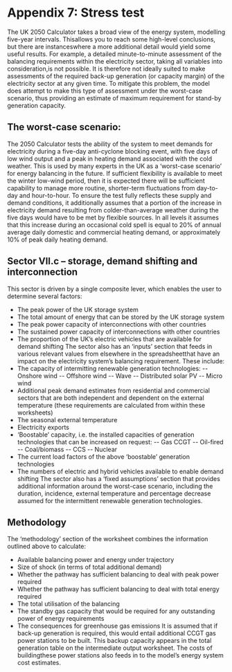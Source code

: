 # Appendix 7: Stress test
The UK 2050 Calculator takes a broad view of the energy system, modelling five-year intervals. Thisallows you to reach some high-level conclusions, but there are instanceswhere a more additional detail would yield some useful results. For example, a detailed minute-to-minute assessment of the balancing requirements within the electricity sector, taking all variables into consideration,is not possible. It is therefore not ideally suited to make assessments of the required back-up generation (or capacity margin) of the electricity sector at any given time. To mitigate this problem, the model does attempt to make this type of assessment under the worst-case scenario, thus providing an estimate of maximum requirement for stand-by generation capacity.
## The worst-case scenario:
The 2050 Calculator tests the ability of the system to meet demands for electricity during a five-day anti-cyclone blocking event, with five days of low wind output and a peak in heating demand associated with the cold weather. This is used by many experts in the UK as a ‘worst-case scenario’ for energy balancing in the future. If sufficient flexibility is available to meet the winter low-wind period, then it is expected there will be sufficient capability to manage more routine, shorter-term fluctuations from day-to-day and hour-to-hour.
To ensure the test fully reflects these supply and demand conditions, it additionally assumes that a portion of the increase in electricity demand resulting from colder-than-average weather during the five days would have to be met by flexible sources. In all levels it assumes that this increase during an occasional cold spell is equal to 20% of annual average daily domestic and commercial heating demand, or approximately 10% of peak daily heating demand.
## Sector VII.c – storage, demand shifting and interconnection
This sector is driven by a single composite lever, which enables the user to determine several factors:
- The peak power of the UK storage system
- The total amount of energy that can be stored by the UK storage system
- The peak power capacity of interconnections with other countries
- The sustained power capacity of interconnections with other countries
- The proportion of the UK’s electric vehicles that are available for demand shifting
The sector also has an ‘inputs’ section that feeds in various relevant values from elsewhere in the spreadsheetthat have an impact on the electricity system’s balancing requirement. These include:
- The capacity of intermitting renewable generation technologies:
-- Onshore wind
-- Offshore wind
-- Wave
-- Distributed solar PV
-- Micro wind
- Additional peak demand estimates from residential and commercial sectors that are both independent and dependent on the external temperature (these requirements are calculated from within these worksheets)
- The seasonal external temperature
- Electricity exports
- ‘Boostable’ capacity, i.e. the installed capacities of generation technologies that can be increased on request:
-- Gas CCGT
-- Oil-fired
-- Coal/biomass
-- CCS
-- Nuclear
- The current load factors of the above ‘boostable’ generation technologies
- The numbers of electric and hybrid vehicles available to enable demand shifting
The sector also has a ‘fixed assumptions’ section that provides additional information around the worst-case scenario, including the duration, incidence, external temperature and percentage decrease assumed for the intermittent renewable generation technologies.
## Methodology
The ‘methodology’ section of the worksheet combines the information outlined above to calculate:
- Available balancing power and energy under trajectory
- Size of shock (in terms of total additional demand)
- Whether the pathway has sufficient balancing to deal with peak power required
- Whether the pathway has sufficient balancing to deal with total energy required
- The total utilisation of the balancing
- The standby gas capacity that would be required for any outstanding power of energy requirements
- The consequences for greenhouse gas emissions
It is assumed that if back-up generation is required, this would entail additional CCGT gas power stations to be built. This backup capacity appears in the total generation table on the intermediate output worksheet. The costs of buildingthese power stations also feeds in to the model’s energy system cost estimates.



